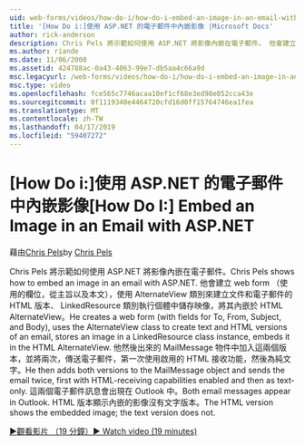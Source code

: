```yaml
---
uid: web-forms/videos/how-do-i/how-do-i-embed-an-image-in-an-email-with-aspnet
title: '[How Do i:]使用 ASP.NET 的電子郵件中內嵌影像 |Microsoft Docs'
author: rick-anderson
description: Chris Pels 將示範如何使用 ASP.NET 將影像內嵌在電子郵件。 他會建立 web form （使用的欄位，從主旨以及本文），會使用 AlternateView...
ms.author: riande
ms.date: 11/06/2008
ms.assetid: 424788ac-0a43-4063-99e7-db5aa4c66a9d
msc.legacyurl: /web-forms/videos/how-do-i/how-do-i-embed-an-image-in-an-email-with-aspnet
msc.type: video
ms.openlocfilehash: fce565c7746acaa10ef1cf68e3ed98e052cca43e
ms.sourcegitcommit: 0f1119340e4464720cfd16d0ff15764746ea1fea
ms.translationtype: MT
ms.contentlocale: zh-TW
ms.lasthandoff: 04/17/2019
ms.locfileid: "59407272"
---
```

# <a name="how-do-i-embed-an-image-in-an-email-with-aspnet"></a><span data-ttu-id="f525b-104">[How Do i:]使用 ASP.NET 的電子郵件中內嵌影像</span><span class="sxs-lookup"><span data-stu-id="f525b-104">[How Do I:] Embed an Image in an Email with ASP.NET</span></span>

<span data-ttu-id="f525b-105">藉由[Chris Pels](https://twitter.com/chrispels)</span><span class="sxs-lookup"><span data-stu-id="f525b-105">by [Chris Pels](https://twitter.com/chrispels)</span></span>

<span data-ttu-id="f525b-106">Chris Pels 將示範如何使用 ASP.NET 將影像內嵌在電子郵件。</span><span class="sxs-lookup"><span data-stu-id="f525b-106">Chris Pels shows how to embed an image in an email with ASP.NET.</span></span> <span data-ttu-id="f525b-107">他會建立 web form （使用的欄位，從主旨以及本文），使用 AlternateView 類別來建立文件和電子郵件的 HTML 版本、 LinkedResource 類別執行個體中儲存映像，將其內嵌於 HTML AlternateView。</span><span class="sxs-lookup"><span data-stu-id="f525b-107">He creates a web form (with fields for To, From, Subject, and Body), uses the AlternateView class to create text and HTML versions of an email, stores an image in a LinkedResource class instance, embeds it in the HTML AlternateView.</span></span> <span data-ttu-id="f525b-108">他然後出來的 MailMessage 物件中加入這兩個版本，並將兩次，傳送電子郵件，第一次使用啟用的 HTML 接收功能，然後為純文字。</span><span class="sxs-lookup"><span data-stu-id="f525b-108">He then adds both versions to the MailMessage object and sends the email twice, first with HTML-receiving capabilities enabled and then as text-only.</span></span> <span data-ttu-id="f525b-109">這兩個電子郵件訊息會出現在 Outlook 中。</span><span class="sxs-lookup"><span data-stu-id="f525b-109">Both email messages appear in Outlook.</span></span> <span data-ttu-id="f525b-110">HTML 版本顯示內嵌的影像沒有文字版本。</span><span class="sxs-lookup"><span data-stu-id="f525b-110">The HTML version shows the embedded image; the text version does not.</span></span>

[<span data-ttu-id="f525b-111">&#9654;觀看影片 （19 分鐘）</span><span class="sxs-lookup"><span data-stu-id="f525b-111">&#9654; Watch video (19 minutes)</span></span>](https://channel9.msdn.com/Blogs/ASP-NET-Site-Videos/how-do-i-embed-an-image-in-an-email-with-aspnet)
